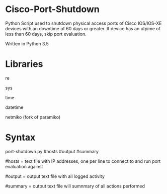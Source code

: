 # Cisco-Port-Shutdown
Python Script used to shutdown physical access ports of Cisco IOS/IOS-XE devices with an downtime of 60 days or greater. If device has an utpime of less than 60 days, skip port evaluation.

Written in Python 3.5

# Libraries

re

sys

time

datetime

netmiko (fork of paramiko)

# Syntax

port-shutdown.py #hosts #output #summary

#hosts = text file with IP addresses, one per line to connect to and run port evaluation against

#output = output text file with all logged activity

#summary = output text file will sumnmary of all actions performed


